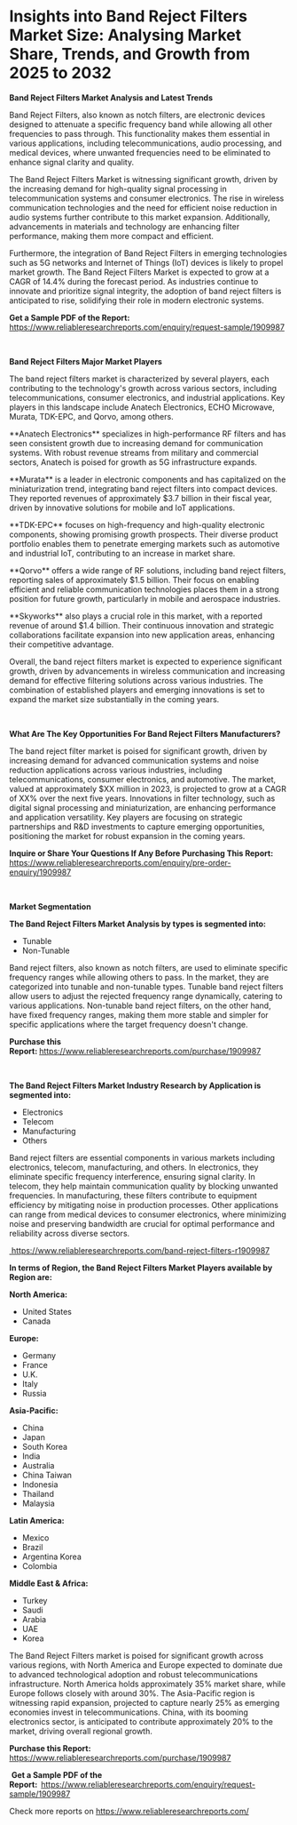 <p><h1>Insights into Band Reject Filters Market Size: Analysing Market Share, Trends, and Growth from 2025 to 2032</h1></p><p><strong>Band Reject Filters Market Analysis and Latest Trends</strong></p>
<p><p>Band Reject Filters, also known as notch filters, are electronic devices designed to attenuate a specific frequency band while allowing all other frequencies to pass through. This functionality makes them essential in various applications, including telecommunications, audio processing, and medical devices, where unwanted frequencies need to be eliminated to enhance signal clarity and quality.</p><p>The Band Reject Filters Market is witnessing significant growth, driven by the increasing demand for high-quality signal processing in telecommunication systems and consumer electronics. The rise in wireless communication technologies and the need for efficient noise reduction in audio systems further contribute to this market expansion. Additionally, advancements in materials and technology are enhancing filter performance, making them more compact and efficient.</p><p>Furthermore, the integration of Band Reject Filters in emerging technologies such as 5G networks and Internet of Things (IoT) devices is likely to propel market growth. The Band Reject Filters Market is expected to grow at a CAGR of 14.4% during the forecast period. As industries continue to innovate and prioritize signal integrity, the adoption of band reject filters is anticipated to rise, solidifying their role in modern electronic systems.</p></p>
<p><strong>Get a Sample PDF of the Report:&nbsp;</strong> <a href="https://www.reliableresearchreports.com/enquiry/request-sample/1909987?utm_campaign=2104&utm_medium=2&utm_source=Github&utm_content=ia&utm_term=11022025&utm_id=band-reject-filters">https://www.reliableresearchreports.com/enquiry/request-sample/1909987</a></p>
<p>&nbsp;</p>
<p><strong>Band Reject Filters Major Market Players</strong></p>
<p><p>The band reject filters market is characterized by several players, each contributing to the technology's growth across various sectors, including telecommunications, consumer electronics, and industrial applications. Key players in this landscape include Anatech Electronics, ECHO Microwave, Murata, TDK-EPC, and Qorvo, among others.</p><p>**Anatech Electronics** specializes in high-performance RF filters and has seen consistent growth due to increasing demand for communication systems. With robust revenue streams from military and commercial sectors, Anatech is poised for growth as 5G infrastructure expands.</p><p>**Murata** is a leader in electronic components and has capitalized on the miniaturization trend, integrating band reject filters into compact devices. They reported revenues of approximately $3.7 billion in their fiscal year, driven by innovative solutions for mobile and IoT applications.</p><p>**TDK-EPC** focuses on high-frequency and high-quality electronic components, showing promising growth prospects. Their diverse product portfolio enables them to penetrate emerging markets such as automotive and industrial IoT, contributing to an increase in market share.</p><p>**Qorvo** offers a wide range of RF solutions, including band reject filters, reporting sales of approximately $1.5 billion. Their focus on enabling efficient and reliable communication technologies places them in a strong position for future growth, particularly in mobile and aerospace industries.</p><p>**Skyworks** also plays a crucial role in this market, with a reported revenue of around $1.4 billion. Their continuous innovation and strategic collaborations facilitate expansion into new application areas, enhancing their competitive advantage.</p><p>Overall, the band reject filters market is expected to experience significant growth, driven by advancements in wireless communication and increasing demand for effective filtering solutions across various industries. The combination of established players and emerging innovations is set to expand the market size substantially in the coming years.</p></p>
<p>&nbsp;</p>
<p><strong>What Are The Key Opportunities For Band Reject Filters Manufacturers?</strong></p>
<p><p>The band reject filter market is poised for significant growth, driven by increasing demand for advanced communication systems and noise reduction applications across various industries, including telecommunications, consumer electronics, and automotive. The market, valued at approximately $XX million in 2023, is projected to grow at a CAGR of XX% over the next five years. Innovations in filter technology, such as digital signal processing and miniaturization, are enhancing performance and application versatility. Key players are focusing on strategic partnerships and R&D investments to capture emerging opportunities, positioning the market for robust expansion in the coming years.</p></p>
<p><strong>Inquire or Share Your Questions If Any Before Purchasing This Report:</strong> <a href="https://www.reliableresearchreports.com/enquiry/pre-order-enquiry/1909987?utm_campaign=2104&utm_medium=2&utm_source=Github&utm_content=ia&utm_term=11022025&utm_id=band-reject-filters">https://www.reliableresearchreports.com/enquiry/pre-order-enquiry/1909987</a></p>
<p>&nbsp;</p>
<p><strong>Market Segmentation</strong></p>
<p><strong>The Band Reject Filters Market Analysis by types is segmented into:</strong></p>
<p><ul><li>Tunable</li><li>Non-Tunable</li></ul></p>
<p><p>Band reject filters, also known as notch filters, are used to eliminate specific frequency ranges while allowing others to pass. In the market, they are categorized into tunable and non-tunable types. Tunable band reject filters allow users to adjust the rejected frequency range dynamically, catering to various applications. Non-tunable band reject filters, on the other hand, have fixed frequency ranges, making them more stable and simpler for specific applications where the target frequency doesn't change.</p></p>
<p><strong>Purchase this Report:&nbsp;</strong><a href="https://www.reliableresearchreports.com/purchase/1909987?utm_campaign=2104&utm_medium=2&utm_source=Github&utm_content=ia&utm_term=11022025&utm_id=band-reject-filters">https://www.reliableresearchreports.com/purchase/1909987</a></p>
<p>&nbsp;</p>
<p><strong>The Band Reject Filters Market Industry Research by Application is segmented into:</strong></p>
<p><ul><li>Electronics</li><li>Telecom</li><li>Manufacturing</li><li>Others</li></ul></p>
<p><p>Band reject filters are essential components in various markets including electronics, telecom, manufacturing, and others. In electronics, they eliminate specific frequency interference, ensuring signal clarity. In telecom, they help maintain communication quality by blocking unwanted frequencies. In manufacturing, these filters contribute to equipment efficiency by mitigating noise in production processes. Other applications can range from medical devices to consumer electronics, where minimizing noise and preserving bandwidth are crucial for optimal performance and reliability across diverse sectors.</p></p>
<p><a href="https://www.reliableresearchreports.com/band-reject-filters-r1909987?utm_campaign=2104&utm_medium=2&utm_source=Github&utm_content=ia&utm_term=11022025&utm_id=band-reject-filters">&nbsp;https://www.reliableresearchreports.com/band-reject-filters-r1909987</a></p>
<p><strong>In terms of Region, the Band Reject Filters Market Players available by Region are:</strong></p>
<p>
    <p> <strong> North America: </strong>
        <ul>
            <li>United States</li>
            <li>Canada</li>
        </ul>
        </p> 
    <p> <strong> Europe: </strong>
        <ul>
            <li>Germany</li>
            <li>France</li>
            <li>U.K.</li>
            <li>Italy</li>
            <li>Russia</li>
        </ul>
        </p> 
    <p> <strong> Asia-Pacific: </strong>
        <ul>
            <li>China</li>
            <li>Japan</li>
            <li>South Korea</li>
            <li>India</li>
            <li>Australia</li>
            <li>China Taiwan</li>
            <li>Indonesia</li>
            <li>Thailand</li>
            <li>Malaysia</li>
        </ul>
        </p> 
    <p> <strong> Latin America: </strong>
        <ul>
            <li>Mexico</li>
            <li>Brazil</li>
            <li>Argentina Korea</li>
            <li>Colombia</li>
        </ul>
        </p> 
    <p> <strong> Middle East & Africa: </strong>
        <ul>
            <li>Turkey</li>
            <li>Saudi</li>
            <li>Arabia</li>
            <li>UAE</li>
            <li>Korea</li>
        </ul>
    </p>
    </p>
<p><p>The Band Reject Filters market is poised for significant growth across various regions, with North America and Europe expected to dominate due to advanced technological adoption and robust telecommunications infrastructure. North America holds approximately 35% market share, while Europe follows closely with around 30%. The Asia-Pacific region is witnessing rapid expansion, projected to capture nearly 25% as emerging economies invest in telecommunications. China, with its booming electronics sector, is anticipated to contribute approximately 20% to the market, driving overall regional growth.</p></p>
<p><strong>Purchase this Report: </strong><a href="https://www.reliableresearchreports.com/purchase/1909987?utm_campaign=2104&utm_medium=2&utm_source=Github&utm_content=ia&utm_term=11022025&utm_id=band-reject-filters">https://www.reliableresearchreports.com/purchase/1909987</a></p>
<p>&nbsp;<strong>Get a Sample PDF of the Report:&nbsp;&nbsp;</strong><a href="https://www.reliableresearchreports.com/enquiry/request-sample/1909987?utm_campaign=2104&utm_medium=2&utm_source=Github&utm_content=ia&utm_term=11022025&utm_id=band-reject-filters">https://www.reliableresearchreports.com/enquiry/request-sample/1909987</a></p>
<p><strong></strong></p>
<p>Check more reports on <a href="https://www.reliableresearchreports.com/?utm_campaign=2104&utm_medium=2&utm_source=Github&utm_content=ia&utm_term=11022025&utm_id=band-reject-filters">https://www.reliableresearchreports.com/</a></p>